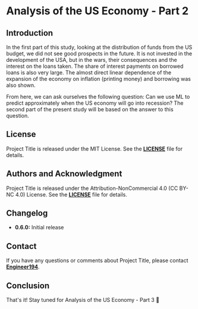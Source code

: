 # **Analysis of the US Economy - Part 2**

## **Introduction**

In the first part of this study, looking at the distribution of funds from the US budget, we did not see good prospects in the future. It is not invested in the development of the USA, but in the wars, their consequences and the interest on the loans taken. The share of interest payments on borrowed loans is also very large. The almost direct linear dependence of the expansion of the economy on inflation (printing money) and borrowing was also shown.

From here, we can ask ourselves the following question: Can we use ML to predict approximately when the US economy will go into recession? The second part of the present study will be based on the answer to this question.

## **License**

Project Title is released under the MIT License.
See the **[LICENSE](https://www.blackbox.ai/share/LICENSE)** file for details.

## **Authors and Acknowledgment**

Project Title is released under the Attribution-NonCommercial 4.0 (CC BY-NC 4.0) License.
See the **[LICENSE](https://creativecommons.org/licenses/by-nc/4.0/)** file for details.

## **Changelog**

- **0.6.0:** Initial release

## **Contact**

If you have any questions or comments about Project Title, please contact **[Engineer194](engine@abv.bg)**.

## **Conclusion**

That's it! Stay tuned for Analysis of the US Economy - Part 3 👋
